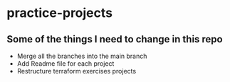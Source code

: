 # practice-projects

## Some of the things I need to change in this repo

- Merge all the branches into the main branch
- Add Readme file for each project
- Restructure terraform exercises projects
